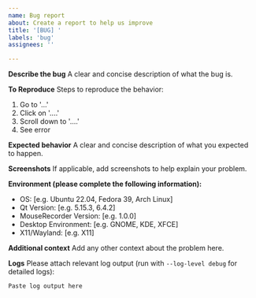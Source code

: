 ```yaml
---
name: Bug report
about: Create a report to help us improve
title: '[BUG] '
labels: 'bug'
assignees: ''

---
```


**Describe the bug**
A clear and concise description of what the bug is.

**To Reproduce**
Steps to reproduce the behavior:

1. Go to '...'
2. Click on '....'
3. Scroll down to '....'
4. See error

**Expected behavior**
A clear and concise description of what you expected to happen.

**Screenshots**
If applicable, add screenshots to help explain your problem.

**Environment (please complete the following information):**

- OS: [e.g. Ubuntu 22.04, Fedora 39, Arch Linux]
- Qt Version: [e.g. 5.15.3, 6.4.2]
- MouseRecorder Version: [e.g. 1.0.0]
- Desktop Environment: [e.g. GNOME, KDE, XFCE]
- X11/Wayland: [e.g. X11]

**Additional context**
Add any other context about the problem here.

**Logs**
Please attach relevant log output (run with `--log-level debug` for detailed logs):

```code
Paste log output here
```
